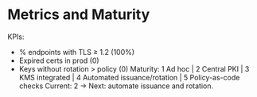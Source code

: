 # Metrics and Maturity
KPIs:
- % endpoints with TLS ≥ 1.2 (100%)
- Expired certs in prod (0)
- Keys without rotation > policy (0)
Maturity:
1 Ad hoc | 2 Central PKI | 3 KMS integrated | 4 Automated issuance/rotation | 5 Policy-as-code checks
Current: 2 → Next: automate issuance and rotation.
